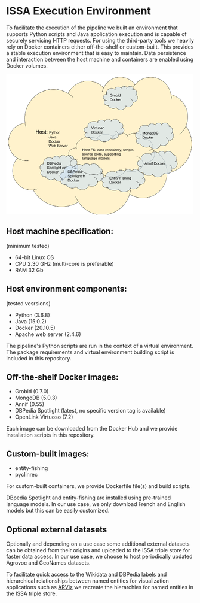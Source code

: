 # ISSA Execution Environment

To facilitate the execution of the pipeline we built an environment that supports Python scripts and Java application execution and is capable of securely servicing HTTP requests. For using the third-party tools we heavily rely on Docker containers either off-the-shelf or custom-built. This provides a stable execution environment that is easy to maintain. Data persistence and interaction between the host machine and containers are enabled using Docker volumes.      

<img src="../doc/environment_diagram.png" width="500" />

## Host machine specification:
(minimum tested)
- 64-bit Linux OS
- CPU 2.30 GHz (multi-core is preferable)
- RAM 32 Gb   

## Host environment components:
(tested vesrsions)
- Python (3.6.8)
- Java (15.0.2)
- Docker (20.10.5)
- Apache web server (2.4.6)

The pipeline's Python scripts are run in the context of a virtual environment. The package requirements and virtual environment building script is included in this repository. 

## Off-the-shelf Docker images:
- Grobid (0.7.0)
- MongoDB (5.0.3)
- Annif (0.55)
- DBPedia Spotlight (latest, no specific version tag is available)
- OpenLink Virtuoso (7.2) 

Each image can be downloaded from the Docker Hub and we provide installation scripts in this repository.  

## Custom-built images:
- entity-fishing
- pyclinrec

For custom-built containers, we provide Dockerfile file(s) and build scripts.

DBpedia Spotlight and entity-fishing are installed using pre-trained language models.  In our use case, we only download French and English models but this can be easily customized.
 
## Optional external datasets
Optionally and depending on a use case some additional external datasets can be obtained from their origins and uploaded to the ISSA triple store for faster data access. In our use case, we choose to host periodically updated Agrovoc and GeoNames datasets. 

To facilitate quick access to the Wikidata and DBPedia labels and hierarchical relationships between named entities for visualization applications such as [ARViz](https://github.com/Wimmics/arviz) we recreate the hierarchies for named entities in the ISSA triple store.   
